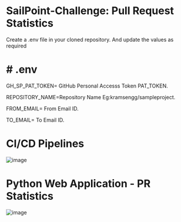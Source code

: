 # SailPoint-Challenge: Pull Request Statistics

Create a .env file in your cloned repository.
And update the values as required

# # .env

GH_SP_PAT_TOKEN= GitHub Personal Accesss Token PAT_TOKEN.

REPOSITORY_NAME=Repository Name Eg:kramsengg/sampleproject.

FROM_EMAIL= From Email ID.

TO_EMAIL= To Email ID.

# CI/CD Pipelines

![image](https://user-images.githubusercontent.com/57127778/222111811-fed3da54-eaf5-4cfe-bfe3-867a6c4f2478.png)

# Python Web Application - PR Statistics

![image](https://user-images.githubusercontent.com/57127778/221622222-a8f5ca2c-d4e2-4baf-ae4e-16e788bba5bc.png)

